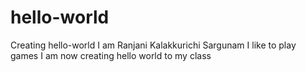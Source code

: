 # hello-world
Creating hello-world 
I am Ranjani Kalakkurichi Sargunam 
I like to play games 
I am now creating hello world to my class
